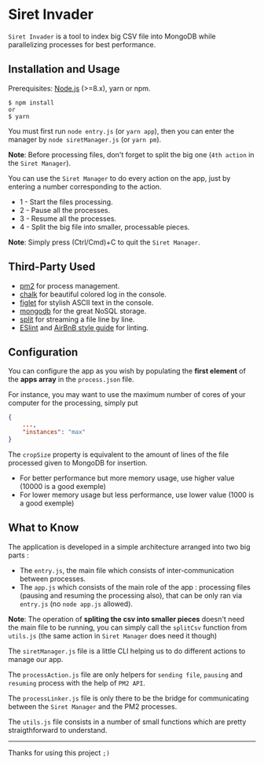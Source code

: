 # Siret Invader

`Siret Invader` is a tool to index big CSV file into MongoDB while parallelizing processes for best performance.

## Installation and Usage

Prerequisites: [Node.js](https://nodejs.org/en/) (>=8.x), yarn or npm.

```
$ npm install
or
$ yarn
```

You must first run `node entry.js` (or `yarn app`), then you can enter the manager by `node siretManager.js` (or `yarn pm`).

**Note**: Before processing files, don't forget to split the big one (`4th action` in the `Siret Manager`).

You can use the `Siret Manager` to do every action on the app, just by entering a number corresponding to the action.

* 1 - Start the files processing.
* 2 - Pause all the processes.
* 3 - Resume all the processes.
* 4 - Split the big file into smaller, processable pieces.

**Note**: Simply press (Ctrl/Cmd)+C to quit the `Siret Manager`.

## Third-Party Used 

* [pm2](https://github.com/Unitech/pm2) for process management.
* [chalk](https://github.com/chalk/chalk) for beautiful colored log in the console.
* [figlet](https://github.com/patorjk/figlet-cli) for stylish ASCII text in the console.
* [mongodb](https://github.com/mongodb/mongo) for the great NoSQL storage.
* [split](https://github.com/dominictarr/split) for streaming a file line by line.
* [ESlint](https://github.com/eslint/eslint) and [AirBnB style guide](https://github.com/airbnb/javascript) for linting.

## Configuration

You can configure the app as you wish by populating the **first element** of the **apps array** in the `process.json` file.

For instance, you may want to use the maximum number of cores of your computer for the processing, simply put 
```json
{
    ...,
    "instances": "max"
}
```

The `cropSize` property is equivalent to the amount of lines of the file processed given to MongoDB for insertion.
* For better performance but more memory usage, use higher value (10000 is a good exemple)
* For lower memory usage but less performance, use lower value (1000 is a good exemple)

## What to Know

The application is developed in a simple architecture arranged into two big parts :
  * The `entry.js`, the main file which consists of inter-communication between processes.
  * The `app.js` which consists of the main role of the app : processing files (pausing and resuming the processing also), that can be only ran via `entry.js` (no `node app.js` allowed).

**Note**: The operation of **spliting the csv into smaller pieces** doesn't need the main file to be running, you can simply call the `splitCsv` function from `utils.js` (the same action in `Siret Manager` does need it though)
  
The `siretManager.js` file is a little CLI helping us to do different actions to manage our app.

The `processAction.js` file are only helpers for `sending file`, `pausing` and `resuming` process with the help of `PM2 API`.

The `processLinker.js` file is only there to be the bridge for communicating between the `Siret Manager` and the PM2 processes.

The `utils.js` file consists in a number of small functions which are pretty straigthforward to understand.

---

Thanks for using this project `;)`
